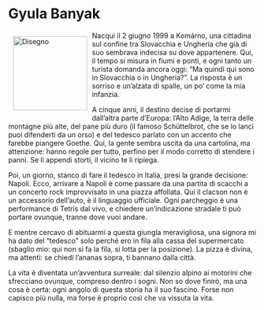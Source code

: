# Gyula Banyak

<img src="images/juli.png" alt="Disegno" style="float: left; margin: 10px; width: 150px;">

Nacqui il 2 giugno 1999 a Komárno, una cittadina sul confine tra Slovacchia e Ungheria che già di suo sembrava indecisa su dove appartenere. Qui, il tempo si misura in fiumi e ponti, e ogni tanto un turista domanda ancora oggi: “Ma quindi qui sono in Slovacchia o in Ungheria?”. La risposta è un sorriso e un’alzata di spalle, un po’ come la mia infanzia.

A cinque anni, il destino decise di portarmi dall’altra parte d’Europa: l’Alto Adige, la terra delle montagne più alte, del pane più duro (il famoso Schüttelbrot, che se lo lanci puoi difenderti da un orso) e del tedesco parlato con un accento che farebbe piangere Goethe. Qui, la gente sembra uscita da una cartolina, ma attenzione: hanno regole per tutto, perfino per il modo corretto di stendere i panni. Se li appendi storti, il vicino te li ripiega.

Poi, un giorno, stanco di fare il tedesco in Italia, presi la grande decisione: Napoli. Ecco, arrivare a Napoli è come passare da una partita di scacchi a un concerto rock improvvisato in una piazza affollata. Qui il clacson non è un accessorio dell’auto, è il linguaggio ufficiale. Ogni parcheggio è una performance di Tetris dal vivo, e chiedere un’indicazione stradale ti può portare ovunque, tranne dove vuoi andare.

E mentre cercavo di abituarmi a questa giungla meravigliosa, una signora mi ha dato del “tedesco” solo perché ero in fila alla cassa del supermercato (sbaglio mio: qui non si fa la fila, si lotta per la posizione). La pizza è divina, ma attenti: se chiedi l’ananas sopra, ti bannano dalla città.

La vita è diventata un’avventura surreale: dal silenzio alpino ai motorini che sfrecciano ovunque, compreso dentro i sogni. Non so dove finirò, ma una cosa è certa: ogni angolo di questa storia ha il suo fascino. Forse non capisco più nulla, ma forse è proprio così che va vissuta la vita.